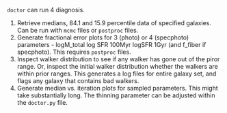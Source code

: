 `doctor` can run 4 diagnosis.

1. Retrieve medians, 84.1 and 15.9 percentile data of specified galaxies. Can be run with `mcmc` files or `postproc` files.
2. Generate fractional error plots for 3 (photo) or 4 (specphoto) parameters - logM_total log SFR 100Myr logSFR 1Gyr (and f_fiber if specphoto). This requires `postproc` files.
3. Inspect walker distribution to see if any walker has gone out of the piror range. Or, inspect the initial walker distribution whether the walkers are within prior ranges. This generates a log files for entire galaxy set, and flags any galaxy that contains bad walkers.
4. Generate median vs. iteration plots for sampled parameters. This might take substantially long. The thinning parameter can be adjusted within the `doctor.py` file.
